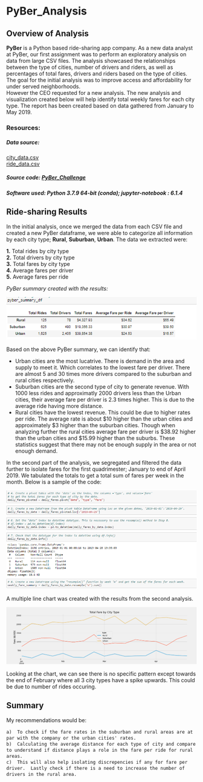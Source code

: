 # PyBer_Analysis

## Overview of Analysis

**PyBer** is a Python based ride-sharing app company.  As a new data analyst at PyBer, our first assignment was to perform an exploratory analysis on data from large CSV files.
The analysis showcased the relationships between the type of cities, number of drivers and riders, as well as percentages of total fares, drivers and riders based on the type of cities.  The goal for the initial analysis was to improve access and affordability for under served neighborhoods.<br>
However the CEO requested for a new analysis.  The new analysis and visualization created below will help identify total weekly fares for each city type.
The report has been created based on data gathered from January to May 2019.

### Resources:

##### Data source:

[city_data.csv](https://github.com/taranahassan/PyBer_Analysis/blob/main/Resources/city_data.csv)  <br>
[ride_data.csv](https://github.com/taranahassan/PyBer_Analysis/blob/main/Resources/ride_data.csv)  <br>
##### Source code:  [PyBer_Challenge](https://github.com/taranahassan/PyBer_Analysis/blob/main/PyBer_Challenge.ipynb)  <br>
##### Software used: Python 3.7.9 64-bit (conda); jupyter-notebook : 6.1.4  <br>


## Ride-sharing Results

In the initial analysis, once we merged the data from each CSV file and created a new PyBer dataframe, we were able to categorize all information by each city type; **Rural**, **Suburban**, **Urban**.  The data we extracted were:

  **1.**  Total rides by city type<br>
  **2.**  Total drivers by city type<br>
  **3.**  Total fares by city type<br>
  **4.**  Average fares per driver<br>
  **5.**  Average fares per ride<br>

*_PyBer summary created with the results:_*

![PyBer_summary](https://github.com/taranahassan/PyBer_Analysis/blob/main/Image_examples/PyBer_summary.png?raw=true)<br>


Based on the above PyBer summary, we can identify that:

  - Urban cities are the most lucatrive.  There is demand in the area and supply to meet it.  Which correlates to the lowest fare per driver. There are almost 5 and 30 times more drivers compared to the suburban and rural cities respectively.<br>  
  - Suburban cities are the second type of city to generate revenue.  With 1000 less rides and approximatly 2000 drivers less than the Urban cities, their average fare per driver is 2.3 times higher.  This is due to the average ride having more distance.<br>
  - Rural cities have the lowest revenue.  This could be due to higher rates per ride.  The average rate is about $10 higher than the urban cities and approximately $3 higher than the suburban cities.  Though when analyzing further the rural cities average fare per driver is $38.92 higher than the urban cities and $15.99 higher than the suburbs.  These statistics suggest that there may not be enough supply in the area or not enough demand.<br>
  
  
In the second part of the analysis, we segregated and filtered the data further to isolate fares for the first quadrimester; January to end of April 2019.  We tabulated the totals to get a total sum of fares per week in the month.  Below is a sample of the code:<br>

![Weekly_fare_code_sample](https://github.com/taranahassan/PyBer_Analysis/blob/main/Image_examples/Weekly_fare_code_sample.png?raw=true)<br>

A multiple line chart was created with the results from the second analysis.<br>

![PyBer_fare_summary](https://github.com/taranahassan/PyBer_Analysis/blob/main/analysis/PyBer_fare_summary.png?raw=true)<br>

Looking at the chart, we can see there is no specific pattern except towards the end of February where all 3 city types have a spike upwards.  This could be due to number of rides occuring.<br>


## Summary

My recommendations would be:<br>

    a)  To check if the fare rates in the suburban and rural areas are at par with the company or the urban cities' rates.  
    b)  Calculating the average distance for each type of city and compare to understand if distance plays a role in the fare per ride for rural areas.  
    c)  This will also help isolating discrepencies if any for fare per driver.  Lastly check if there is a need to increase the number of drivers in the rural area.  
